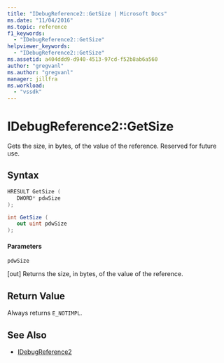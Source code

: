 ```yaml
---
title: "IDebugReference2::GetSize | Microsoft Docs"
ms.date: "11/04/2016"
ms.topic: reference
f1_keywords:
  - "IDebugReference2::GetSize"
helpviewer_keywords:
  - "IDebugReference2::GetSize"
ms.assetid: a404ddd9-d940-4513-97cd-f52b8ab6a560
author: "gregvanl"
ms.author: "gregvanl"
manager: jillfra
ms.workload:
  - "vssdk"
---
```

# IDebugReference2::GetSize
Gets the size, in bytes, of the value of the reference. Reserved for future use.

## Syntax

```cpp
HRESULT GetSize ( 
   DWORD* pdwSize
);
```

```csharp
int GetSize ( 
   out uint pdwSize
);
```

#### Parameters
 `pdwSize`

 [out] Returns the size, in bytes, of the value of the reference.

## Return Value
 Always returns `E_NOTIMPL`.

## See Also
- [IDebugReference2](../../../extensibility/debugger/reference/idebugreference2.md)